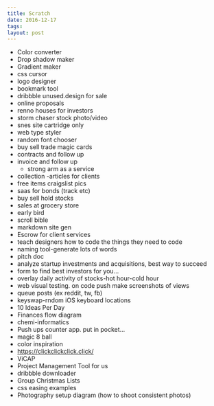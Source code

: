 ```yaml
---
title: Scratch
date: 2016-12-17
tags:
layout: post
---
```


* Color converter
* Drop shadow maker
* Gradient maker
* css cursor
* logo designer
* bookmark tool
* dribbble unused.design for sale
* online proposals
* renno houses for investors
* storm chaser stock photo/video
* snes site cartridge only
* web type styler
* random font chooser
* buy sell trade magic cards
* contracts and follow up
* invoice and follow up
  * strong arm as a service
* collection -articles for clients
* free items craigslist pics
* saas for bonds (track etc)
* buy sell hold stocks
* sales at grocery store
* early bird
* scroll bible
* markdown site gen
* Escrow for client services
* teach designers how to code the things they need to code
* naming tool-generate lots of words
* pitch doc
* analyze startup investments and acquisitions, best way to succeed
 * form to find best investors for you...
* overlay daily activity of stocks-hot hour-cold hour
* web visual testing. on code push make screenshots of views
* queue posts (ex reddit, tw, fb)
* keyswap-rndom iOS keyboard locations
* 10 Ideas Per Day
* Finances flow diagram
* chemi-informatics
* Push ups counter app. put in pocket…
* magic 8 ball
* color inspiration
* https://clickclickclick.click/
* ViCAP
* Project Management Tool for us
* dribbble downloader
* Group Christmas Lists
* css easing examples
* Photography setup diagram (how to shoot consistent photos)
